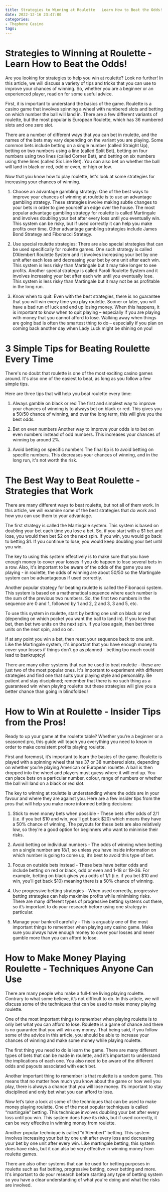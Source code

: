 ```yaml
---
title: Strategies to Winning at Roulette   Learn How to Beat the Odds!
date: 2022-12-16 23:47:00
categories:
- Thephone Casino
tags:
---
```



#  Strategies to Winning at Roulette - Learn How to Beat the Odds!

Are you looking for strategies to help you win at roulette? Look no further! In this article, we will discuss a variety of tips and tricks that you can use to improve your chances of winning. So, whether you are a beginner or an experienced player, read on for some useful advice.

First, it is important to understand the basics of the game. Roulette is a casino game that involves spinning a wheel with numbered slots and betting on which number the ball will land in. There are a few different variants of roulette, but the most popular is European Roulette, which has 36 numbered slots and one zero slot.

There are a number of different ways that you can bet in roulette, and the names of the bets may vary depending on the variant you are playing. Some common bets include betting on a single number (called Straight Up), betting on two numbers using a line (called Split Bet), betting on four numbers using two lines (called Corner Bet), and betting on six numbers using three lines (called Six Line Bet). You can also bet on whether the ball will land in black or red, odd or even, or high or low.

Now that you know how to play roulette, let's look at some strategies for increasing your chances of winning.

1) Choose an advantage gambling strategy: One of the best ways to improve your chances of winning at roulette is to use an advantage gambling strategy. These strategies involve making subtle changes to your bets in order to give yourself an edge over the house. The most popular advantage gambling strategy for roulette is called Martingale and involves doubling your bet after every loss until you eventually win. This system can be risky, but if used correctly it can help you make profits over time. Other advantage gambling strategies include James Bond Strategy and Fibonacci Strategy.

2) Use special roulette strategies: There are also special strategies that can be used specifically for roulette games. One such strategy is called D’Alembert Roulette System and it involves increasing your bet by one unit after each loss and decreasing your bet by one unit after each win. This system is less risky than Martingale but it may take longer to see profits. Another special strategy is called Paroli Roulette System and it involves increasing your bet after each win until you eventually lose. This system is less risky than Martingale but it may not be as profitable in the long run.

3) Know when to quit: Even with the best strategies, there is no guarantee that you will win every time you play roulette. Sooner or later, you will have a bad run of luck and end up losing money. When this happens, it is important to know when to quit playing – especially if you are playing with money that you cannot afford to lose. Walking away when things are going bad is often the smartest thing to do – especially if you plan on coming back another day when Lady Luck might be shining on you!

#  3 Simple Tips for Beating Roulette Every Time 

There's no doubt that roulette is one of the most exciting casino games around. It's also one of the easiest to beat, as long as you follow a few simple tips.

Here are three tips that will help you beat roulette every time:

1) Always gamble on black or red
The first and simplest way to improve your chances of winning is to always bet on black or red. This gives you a 50/50 chance of winning, and over the long term, this will give you the best odds.

2) Bet on even numbers
Another way to improve your odds is to bet on even numbers instead of odd numbers. This increases your chances of winning by around 2%.

3) Avoid betting on specific numbers
The final tip is to avoid betting on specific numbers. This decreases your chances of winning, and in the long run, it's not worth the risk.

#  The Best Way to Beat Roulette - Strategies that Work 

There are many different ways to beat roulette, but not all of them work. In this article, we will examine some of the best strategies that do work and how you can use them to your advantage.

The first strategy is called the Martingale system. This system is based on doubling your bet each time you lose a bet. So, if you start with a $1 bet and lose, you would then bet $2 on the next spin. If you win, you would go back to betting $1. If you continue to lose, you would keep doubling your bet until you win.

The key to using this system effectively is to make sure that you have enough money to cover your losses if you do happen to lose several bets in a row. Also, it's important to be aware of the odds of the game you are playing - in roulette, the odds of winning are about 50/50 so the Martingale system can be advantageous if used correctly.

Another popular strategy for beating roulette is called the Fibonacci system. This system is based on a mathematical sequence where each number is the sum of the previous two numbers. So, the first two numbers in the sequence are 0 and 1, followed by 1 and 2, 2 and 3, 3 and 5, etc.

To use this system in roulette, start by betting one unit on black or red (depending on which pocket you want the ball to land in). If you lose that bet, then bet two units on the next spin. If you lose again, then bet three units on the next spin, and so on.

If at any point you win a bet, then reset your sequence back to one unit. Like the Martingale system, it's important that you have enough money to cover your losses if things don't go as planned - betting too much could lead to bankruptcy!

There are many other systems that can be used to beat roulette - these are just two of the most popular ones. It's important to experiment with different strategies and find one that suits your playing style and personality. Be patient and stay disciplined; remember that there is no such thing as a guaranteed win when playing roulette but these strategies will give you a better chance than going in blindfolded!

#  How to Win at Roulette - Insider Tips from the Pros! 

Ready to up your game at the roulette table? Whether you’re a beginner or a seasoned pro, this guide will teach you everything you need to know in order to make consistent profits playing roulette.

First and foremost, it’s important to learn the basics of the game. Roulette is played with a spinning wheel that has 37 or 38 numbered slots, depending on whether you’re playing American or European roulette. A ball is then dropped into the wheel and players must guess where it will end up. You can place bets on a particular number, colour, range of numbers or whether the ball will land on a black or red slot.

The key to winning at roulette is understanding where the odds are in your favour and where they are against you. Here are a few insider tips from the pros that will help you make more informed betting decisions:

1) Stick to even money bets when possible - These bets offer odds of 2/1 (i.e. if you bet $10 and win, you’ll get back $20) which means they have a 50% chance of winning. The payouts for these bets are also relatively low, so they’re a good option for beginners who want to minimise their risks.

2) Avoid betting on individual numbers - The odds of winning when betting on a single number are 18/1, so unless you have inside information on which number is going to come up, it’s best to avoid this type of bet.

3) Focus on outside bets instead - These bets have better odds and include betting on red or black, odd or even and 1-18 or 19-36. For example, betting on black gives you odds of 1/1 (i.e. if you bet $10 and win, you’ll get back $10) meaning there is a 50% chance of winning.

4) Use progressive betting strategies - When used correctly, progressive betting strategies can help maximise profits while minimising risks. There are many different types of progressive betting systems out there, so it’s important to do your research before using one strategy in particular.

5) Manage your bankroll carefully - This is arguably one of the most important things to remember when playing any casino game. Make sure you always have enough money to cover your losses and never gamble more than you can afford to lose.

#  How to Make Money Playing Roulette - Techniques Anyone Can Use

There are many people who make a full-time living playing roulette. Contrary to what some believe, it’s not difficult to do. In this article, we will discuss some of the techniques that can be used to make money playing roulette.

One of the most important things to remember when playing roulette is to only bet what you can afford to lose. Roulette is a game of chance and there is no guarantee that you will win any money. That being said, if you follow some of the advice in this article, you should be able to increase your chances of winning and make some money while playing roulette.

The first thing you need to do is learn the game. There are many different types of bets that can be made in roulette, and it’s important to understand the implications of each one. You also need to be aware of the different odds and payouts associated with each bet.

Another important thing to remember is that roulette is a random game. This means that no matter how much you know about the game or how well you play, there is always a chance that you will lose money. It’s important to stay disciplined and only bet what you can afford to lose.

Now let’s take a look at some of the techniques that can be used to make money playing roulette. One of the most popular techniques is called “martingale” betting. This technique involves doubling your bet after every loss until you win. This system does have its risks, but if used correctly, it can be very effective in winning money from roulette.

Another popular technique is called “d'Alembert” betting. This system involves increasing your bet by one unit after every loss and decreasing your bet by one unit after every win. Like martingale betting, this system does have risks, but it can also be very effective in winning money from roulette games.

There are also other systems that can be used for betting purposes in roulette such as flat betting, progressive betting, cover betting and more. It's important to do your research before starting any type of betting system so you have a clear understanding of what you're doing and what the risks are involved.